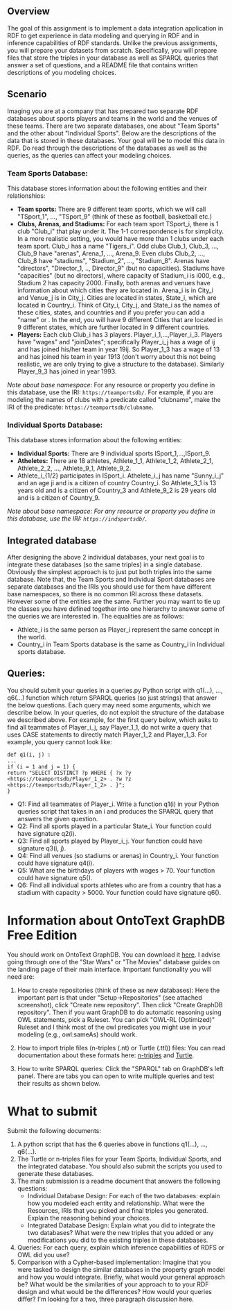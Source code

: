 ## Overview
The goal of this assignment is to implement a data integration application in RDF to get experience in 
data modeling and querying in RDF and in inference capabilities of RDF standards. 
Unlike the previous assignments, you will prepare your datasets from scratch. 
Specifically, you will prepare files that store the triples in your database as well as 
SPARQL queries that answer a set of questions, and a README file that contains written descriptions 
of you modeling choices.

## Scenario
Imaging you are at a company that has prepared two separate RDF databases about sports players and teams in the world 
and the venues of these teams. There are two separate databases, one about "Team Sports" and the other about 
"Individual Sports". Below are the descriptions of the data that is stored in these databases. 
Your goal will be to model this data in RDF. Do read through the descriptions of the databases as well as the queries, 
as the queries can affect your modeling choices.

### Team Sports Database:
This database stores information about the following entities and their relationshios:
- **Team sports:** There are 9 different team sports, which we will call "TSport_1", ..., "TSport_9" (think of these as football, basketball etc.) 
- **Clubs, Arenas, and Stadiums:** For each team sport TSport_i, there is 1 club "Club_i" that play under it.
  The 1-1 correspondence is for simplicity. In a more realistic setting, you would have more than 1 clubs under each team sport.
  Club_i has a name  "Tigers_i". Odd clubs Club_1, Club_3, ..., Club_9 have "arenas", Arena_1, ..., Arena_9.
  Even clubs Club_2, ..., Club_8 have "stadiums", "Stadium_2", ..., "Stadium_8".
  Arenas have "directors", "Director_1, .., Director_9" (but no capacities).
  Stadiums have "capacities" (but no directors), where capacity of Stadium_i is i000, e.g., Stadium 2 has capacity 2000.
  Finally, both arenas and venues have information about which cities they are located in.
  Arena_i is in City_i and Venue_j is in City_j. Cities are located in states, State_i, which are located in Country_i.
  Think of City_i, City_j, and State_i as the names of these cities, states, and countries and if you prefer you can add a "name" or .
  In the end, you will have 9 different Cities that are located in 9 different states, which are further located in 9 different countries. 
- **Players:** Each club Club_i has 3 players. Player_i_1,...,Player_i_3. 
  Players have "wages" and "joinDates"; specifically Player_i_j has a wage of ij and has joined his/her team in year 19ij.
  So Player_1_3 has a wage of 13 and has joined his team in year 1913 (don't worry about this not being realistic,
  we are only trying to give a structure to the database). Similarly Player_9_3 has joined in year 1993.

*Note about base namespace:* For any resource or property you define in this database, use the IRI: `https://teamportsdb/`. 
For example, if you are modeling the names of clubs with a predicate called  "clubname", make the IRI of the predicate:  `https://teamportsdb/clubname`.

### Individual Sports Database:
This database stores information about the following entities:

- **Individual Sports:** There are 9 individual sports ISport_1,...,ISport_9. 
- **Atheletes:** There are 18 athletes, Athlete_1_1, Athlete_1_2, Athlete_2_1, Athlete_2_2, ..., Athlete_9_1, Athlete_9_2.
- Athlete_i_{1/2} participates in ISport_i. Athelete_i_j has name "Sunny_i_j" and an age ji and is a citizen of country Country_i.
  So Athlete_3_1 is 13 years old and is a citizen of Country_3 and Athlete_9_2 is 29 years old and is a citizen of Country_9.

*Note about base namespace: For any resource or property you define in this database, use the IRI: `https://indsportsdb/`.*

## Integrated database
After designing the above 2 individual databases, your next goal is to integrate these databases (so the same triples) in a single database. Obviously the simplest approach is to just put both triples into the same database. Note that, the Team Sports and Individual Sport databases are separate databases and the IRIs you should use for them have different base namespaces, so there is no common IRI across these datasets. However some of the entities are the same. Further you may want to tie up the classes you have defined together into one hierarchy to answer some of the queries we are interested in. The equalities are as follows:

- Athlete_i is the same person as Player_i represent the same concept in the world. 
- Country_i in Team Sports database is the same as Country_i in Individual sports database.


## Queries:
You should submit your queries in a queries.py Python script with q1(...), ..., q6(...) function which return SPARQL queries (so just strings) that answer the below questions. Each query may need some arguments, which we describe below. In your queries, do not exploit the structure of the database we described above. For example, for the first query below, which asks to find all teammates of Player_i_j, say Player_1_1, do not write a query that uses CASE statements to directly match Player_1_2 and Player_1_3. For example, you query cannot look like:
```
def q1(i, j) :
...
if (i = 1 and j = 1) {
return "SELECT DISTINCT ?p WHERE { ?x ?y <https://teamportsdb/Player_1_2> . ?w ?z  <https://teamportsdb/Player_1_2> . }";  
}
```

- Q1: Find all teammates of Player_i. Write a function q1(i) in your Python queries script that takes in an i and produces the SPARQL query that answers the given question.
- Q2: Find all sports played in a particular State_i. Your function could have signature q2(i).
- Q3: Find all sports played by Player_i_j. Your function could have signature q3(i, j).
- Q4: Find all venues (so stadiums or arenas) in Country_i. Your function could have signature q4(i).
- Q5: What are the birthdays of players with wages > 70. Your function could have signature q5().
- Q6: Find all individual sports athletes who are from a country that has a stadium with capacity > 5000. Your function could have signature q6(). 

# Information about OntoText GraphDB Free Edition

You should work on OntoText GraphDB. You can download it [here](https://www.ontotext.com/products/graphdb/download/). I advise going through one of the "Star Wars" or "The Movies" database guides on the landing page of their main interface. Important functionality you will need are: 
1) How to create repositories (think of these as new databases):
Here the important part is that under "Setup->Repositories" (see attached screenshot), click "Create new repository". Then click "Create GraphDB repository". Then if you want GraphDB to do automatic reasoning using OWL statements, pick a Ruleset. You can pick "OWL-RL (Optimized)" Ruleset and I think most of the owl predicates you might use in your modeling (e.g., owl:sameAs) should work. 

2) How to import triple files (n-triples (.nt) or Turtle (.ttl)) files: 
You can read documentation about these formats here: [n-triples](https://www.w3.org/TR/n-triples/) and [Turtle](https://www.w3.org/TR/turtle/). 

3) How to write SPARQL queries: 
Click the "SPARQL" tab on GraphDB's left panel. There are tabs you can open to write multiple queries and test their results as shown below.

# What to submit
Submit the following documents:

1) A python script that has the 6 queries above in functions q1(...), ..., q6(...).
2) The Turtle or n-triples files for your Team Sports, Individual Sports, and the integrated database. You should also submit the scripts you used to generate these databases.
3) The main submission is a readme document that answers the following questions:
	- Individual Database Design: For each of the two databases: explain how you modeled each entity and relationship. What were the Resources, IRIs that you picked and final triples you generated. Explain the reasoning behind your choices. 
	- Integrated Database Design: Explain what you did to integrate the two databases? What were the new triples that you added or any modifications you did to the existing triples in these databases.
4) Queries: For each query, explain which inference capabilities of RDFS or OWL did you use?
5) Comparison with a Cypher-based implementation: Imagine that you were tasked to design the similar databases in the property graph model and how you would integrate. Briefly, what would your general approach be? What would be the similarities of your approach to to your RDF design and what would be the differences? How would your queries differ? I'm looking for a two, three paragraph discussion here.
